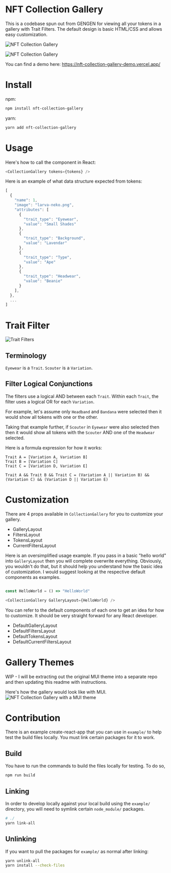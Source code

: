 # NFT Collection Gallery

This is a codebase spun out from GENGEN for viewing all your tokens in a gallery with Trait Filters. The default design is basic HTML/CSS and allows easy customization.

![NFT Collection Gallery](https://raw.githubusercontent.com/tansanDOTeth/nft-collection-gallery/main/.github/images/nft-gallery-preview.png)

![NFT Collection Gallery](https://raw.githubusercontent.com/tansanDOTeth/nft-collection-gallery/main/.github/images/nft-gallery-preview-modal.png)

You can find a demo here: https://nft-collection-gallery-demo.vercel.app/

# Install

npm:

```bash
npm install nft-collection-gallery
```

yarn:

```bash
yarn add nft-collection-gallery
```

# Usage

Here's how to call the component in React:

```javascript
<CollectionGallery tokens={tokens} />
```

Here is an example of what data structure expected from tokens:

```javascript
[
  {
    "name": 1,
    "image": "larva-neko.png",
    "attributes": [
      {
        "trait_type": "Eyewear",
        "value": "Small Shades"
      },
      {
        "trait_type": "Background",
        "value": "Lavendar"
      },
      {
        "trait_type": "Type",
        "value": "Ape"
      },
      {
        "trait_type": "Headwear",
        "value": "Beanie"
      }
    ],
  },
  ...
]
```

# Trait Filter

![Trait Filters](https://raw.githubusercontent.com/tansanDOTeth/gengen-nft-gallery/main/.github/images/trailt-filters.png)

## Terminology

`Eyewear` is a `Trait`. `Scouter` is a `Variation`.

## Filter Logical Conjunctions

The filters use a logical AND between each `Trait`. Within each `Trait`, the filter uses a logical OR for each `Variation`.

For example, let's assume only `Headband` and `Bandana` were selected then it would show all tokens with one or the other.

Taking that example further, if `Scouter` in `Eyewear` were also selected then then it would show all tokens with the `Scouter` AND one of the `Headwear` selected.

Here is a formula expression for how it works:

```
Trait A = [Variation A, Variation B]
Trait B = [Variation C]
Trait C = [Variation D, Variation E]

Trait A && Trait B && Trait C = (Variation A || Variation B) && (Variation C) && (Variation D || Variation E)
```

# Customization

There are 4 props available in `CollectionGallery` for you to customize your gallery.

- GalleryLayout
- FiltersLayout
- TokensLayout
- CurrentFiltersLayout

Here is an oversimplified usage example. If you pass in a basic "hello world" into `GalleryLayout` then you will complete overwrite everything. Obviously, you wouldn't do that, but it should help you understand how the basic idea of customization. I would suggest looking at the respective default components as examples.

```javascript

const HelloWorld = () => "HelloWorld"

<CollectionGallery GalleryLayout={HelloWorld} />

```

You can refer to the default components of each one to get an idea for how to customize. It should be very straight forward for any React developer.

- DefaultGalleryLayout
- DefaultFiltersLayout
- DefaultTokensLayout
- DefaultCurrentFiltersLayout

# Gallery Themes

WIP - I will be extracting out the original MUI theme into a separate repo and then updating this readme with instructions.

Here's how the gallery would look like with MUI.
![NFT Collection Gallery with a MUI theme](https://raw.githubusercontent.com/tansanDOTeth/nft-collection-gallery/main/.github/images/nft-gallery-preview-mui.png)

# Contribution

There is an example create-react-app that you can use in `example/` to help test the build files locally. You must link certain packages for it to work.

## Build

You have to run the commands to build the files locally for testing. To do so,

```bash
npm run build
```

## Linking

In order to develop locally against your local build using the `example/` directory, you will need to symlink certain `node_module/` packages.

```bash
# ./
yarn link-all
```

## Unlinking

If you want to pull the packages for `example/` as normal after linking:

```bash
yarn unlink-all
yarn install --check-files
```
